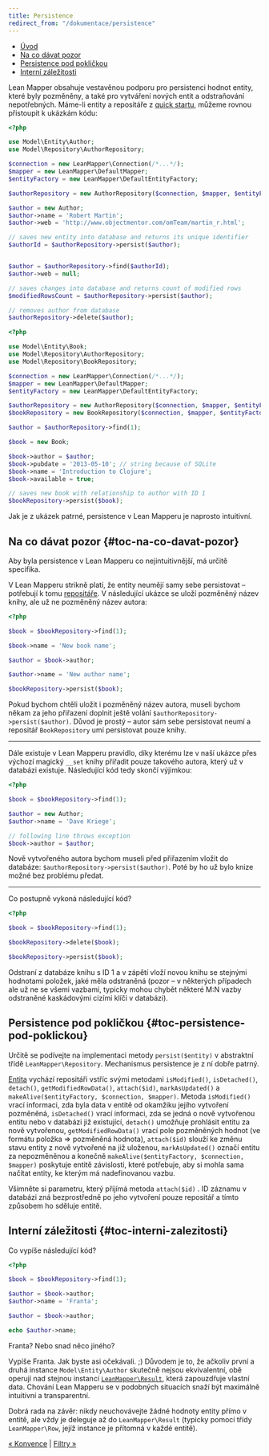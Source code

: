 ```yaml
---
title: Persistence
redirect_from: "/dokumentace/persistence"
---
```


* [Úvod](#page-title)
* [Na co dávat pozor](#toc-na-co-davat-pozor)
* [Persistence pod pokličkou](#toc-persistence-pod-poklickou)
* [Interní záležitosti](#toc-interni-zalezitosti)

Lean Mapper obsahuje vestavěnou podporu pro persistenci hodnot entity, které byly pozměněny, a také pro vytváření nových entit a odstraňování nepotřebných. Máme-li entity a repositáře z [quick startu](/cs/quick-start/), můžeme rovnou přistoupit k ukázkám kódu:

``` php
<?php

use Model\Entity\Author;
use Model\Repository\AuthorRepository;

$connection = new LeanMapper\Connection(/*...*/);
$mapper = new LeanMapper\DefaultMapper;
$entityFactory = new LeanMapper\DefaultEntityFactory;

$authorRepository = new AuthorRepository($connection, $mapper, $entityFactory);

$author = new Author;
$author->name = 'Robert Martin';
$author->web = 'http://www.objectmentor.com/omTeam/martin_r.html';

// saves new entity into database and returns its unique identifier
$authorId = $authorRepository->persist($author);


$author = $authorRepository->find($authorId);
$author->web = null;

// saves changes into database and returns count of modified rows
$modifiedRowsCount = $authorRepository->persist($author);

// removes author from database
$authorRepository->delete($author);
```

``` php
<?php

use Model\Entity\Book;
use Model\Repository\AuthorRepository;
use Model\Repository\BookRepository;

$connection = new LeanMapper\Connection(/*...*/);
$mapper = new LeanMapper\DefaultMapper;
$entityFactory = new LeanMapper\DefaultEntityFactory;

$authorRepository = new AuthorRepository($connection, $mapper, $entityFactory);
$bookRepository = new BookRepository($connection, $mapper, $entityFactory);

$author = $authorRepository->find(1);

$book = new Book;

$book->author = $author;
$book->pubdate = '2013-05-10'; // string because of SQLite
$book->name = 'Introduction to Clojure';
$book->available = true;

// saves new book with relationship to author with ID 1
$bookRepository->persist($book);
```

Jak je z ukázek patrné, persistence v Lean Mapperu je naprosto intuitivní.


## Na co dávat pozor {#toc-na-co-davat-pozor}

Aby byla persistence v Lean Mapperu co nejintuitivnější, má určitě specifika.

V Lean Mapperu strikně platí, že entity neumějí samy sebe persistovat – potřebují k tomu [repositáře](/cs/docs/repositare/). V následující ukázce se uloží pozměněný název knihy, ale už ne pozměněný název autora:

``` php
<?php

$book = $bookRepository->find(1);

$book->name = 'New book name';

$author = $book->author;

$author->name = 'New author name';

$bookRepository->persist($book);
```

Pokud bychom chtěli uložit i pozměněný název autora, museli bychom někam za jeho přiřazení doplnit ještě volání `$authorRepository->persist($author)`. Důvod je prostý – autor sám sebe persistovat neumí a repositář `BookRepository` umí persistovat pouze knihy.

----------

Dále existuje v Lean Mapperu pravidlo, díky kterému lze v naší ukázce přes výchozí magický `__set` knihy přiřadit pouze takového autora, který už v databázi existuje. Následující kód tedy skončí výjimkou:

``` php
<?php

$book = $bookRepository->find(1);

$author = new Author;
$author->name = 'Dave Kriege';

// following line throws exception
$book->author = $author;
```

Nově vytvořeného autora bychom museli před přiřazením vložit do databáze: `$authorRepository->persist($author)`. Poté by ho už bylo knize možné bez problému předat.

----------

Co postupně vykoná následující kód?

``` php
<?php

$book = $bookRepository->find(1);

$bookRepository->delete($book);

$bookRepository->persist($book);
```

Odstraní z databáze knihu s ID 1 a v zápětí vloží novou knihu se stejnými hodnotami položek, jaké měla odstraněná (pozor – v některých případech ale už ne se všemi vazbami, typicky mohou chybět některé M:N vazby odstraněné kaskádovými cizími klíči v databázi).


## Persistence pod pokličkou {#toc-persistence-pod-poklickou}

Určitě se podívejte na implementaci metody `persist($entity)` v abstraktní třídě `LeanMapper\Repository`. Mechanismus persistence je z ní dobře patrný.

[Entita](https://codedoc.pub/tharos/leanmapper/master/class-LeanMapper.Entity.html) vychází repositáři vstříc svými metodami `isModified()`, `isDetached()`, `detach()`, `getModifiedRowData()`, `attach($id)`, `markAsUpdated()` a `makeAlive($entityFactory, $connection, $mapper)`. Metoda `isModified()` vrací informaci, zda byla data v entitě od okamžiku jejího vytvoření pozměněná, `isDetached()` vrací informaci, zda se jedná o nově vytvořenou entitu nebo v databázi již existující, `detach()` umožňuje prohlásit entitu za nově vytvořenou, `getModifiedRowData()` vrací pole pozměněných hodnot (ve formátu položka => pozměněná hodnota), `attach($id)` slouží ke změnu stavu entity z nově vytvořené na již uloženou, `markAsUpdated()` označí entitu za nepozměněnou a konečně `makeAlive($entityFactory, $connection, $mapper)` poskytuje entitě závislosti, které potřebuje, aby si mohla sama načítat entity, ke kterým má nadefinovanou vazbu.

Všimněte si parametru, který přijímá metoda `attach($id)` . ID záznamu v databázi zná bezprostředně po jeho vytvoření pouze repositář a tímto způsobem ho sděluje entitě.


## Interní záležitosti {#toc-interni-zalezitosti}

Co vypíše následující kód?

``` php
<?php

$book = $bookRepository->find(1);

$author = $book->author;
$author->name = 'Franta';

$author = $book->author;

echo $author->name;
```

Franta? Nebo snad něco jiného?

Vypíše Franta. Jak byste asi očekávali. ;) Důvodem je to, že ačkoliv první a druhá instance `Model\Entity\Author` skutečně nejsou ekvivalentní, obě operují nad stejnou instancí [`LeanMapper\Result`](https://codedoc.pub/tharos/leanmapper/master/class-LeanMapper.Result.html), která zapouzdřuje vlastní data. Chování Lean Mapperu se v podobných situacích snaží být maximálně intuitivní a transparentní.

Dobrá rada na závěr: nikdy neuchovávejte žádné hodnoty entity přímo v entitě, ale vždy je deleguje až do `LeanMapper\Result` (typicky pomocí třídy `LeanMapper\Row`, jejíž instance je přítomná v každé entitě).


[« Konvence](/cs/docs/konvence/) | [Filtry »](/cs/docs/filtry/)
